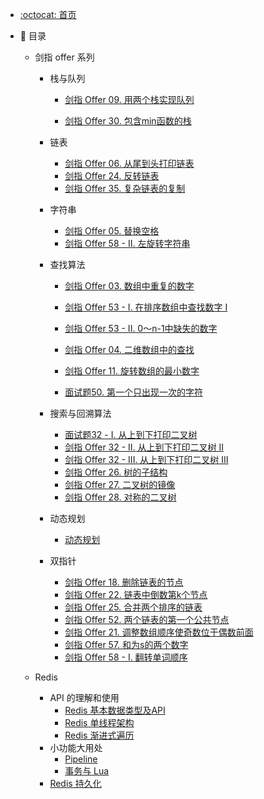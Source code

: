 - [:octocat: 首页](/README)

- :memo: 目录
  
   
  
   - 剑指 offer 系列
   
     - 栈与队列
   
       - [剑指 Offer 09. 用两个栈实现队列](/md/剑指Offer/09用两个栈实现队列.md)
   
       - [剑指 Offer 30. 包含min函数的栈](/md/剑指Offer/30包含min函数的栈.md)
   
     - 链表
   
       - [剑指 Offer 06. 从尾到头打印链表](/md/剑指Offer/06从尾到头打印链表.md)
       - [剑指 Offer 24. 反转链表](/md/剑指Offer/24反转链表.md)
       - [剑指 Offer 35. 复杂链表的复制](/md/剑指Offer/35复杂链表的复制.md)
   
     - 字符串 
   
       - [剑指 Offer 05. 替换空格](/md/剑指Offer/05替换空格.md)
       - [剑指 Offer 58 - II. 左旋转字符串](/md/剑指Offer/58II左旋转字符串.md)
   
     - 查找算法
   
       - [剑指 Offer 03. 数组中重复的数字](/md/剑指Offer/03数组中重复的数字.md)
   
       - [剑指 Offer 53 - I. 在排序数组中查找数字 I](/md/剑指Offer/53I在排序数组中查找数字.md)
   
       - [剑指 Offer 53 - II. 0～n-1中缺失的数字](/md/剑指Offer/53II中缺失的数字.md)
   
       - [剑指 Offer 04. 二维数组中的查找](/md/剑指Offer/04二维数组中的查找.md)
   
       - [剑指 Offer 11. 旋转数组的最小数字](/md/剑指Offer/11旋转数组的最小数字.md)
   
       - [面试题50. 第一个只出现一次的字符](/md/剑指Offer/50第一个只出现一次的字符.md)
   
     - 搜索与回溯算法
       - [面试题32 - I. 从上到下打印二叉树](/md/剑指Offer/32I从上到下打印二叉树.md)
       - [剑指 Offer 32 - II. 从上到下打印二叉树 II](/md/剑指Offer/32II从上到下打印二叉树.md)
       - [剑指 Offer 32 - III. 从上到下打印二叉树 III](/md/剑指Offer/32III从上到下打印二叉树.md)
       - [剑指 Offer 26. 树的子结构](/md/剑指Offer/26树的子结构.md)
       - [剑指 Offer 27. 二叉树的镜像](/md/剑指Offer/27二叉树的镜像.md)
       - [剑指 Offer 28. 对称的二叉树](/md/剑指Offer/28对称的二叉树.md)
     - 动态规划
       - [动态规划](/md/剑指Offer/动态规划系列问题.md)
     - 双指针
       - [剑指 Offer 18. 删除链表的节点](/md/剑指Offer/18删除链表的节点.md)
       - [剑指 Offer 22. 链表中倒数第k个节点](/md/剑指Offer/22链表中倒数第k个节点.md)
       - [剑指 Offer 25. 合并两个排序的链表](/md/剑指Offer/25合并两个排序的链表.md)
       - [剑指 Offer 52. 两个链表的第一个公共节点](/md/剑指Offer/52两个链表的第一个公共节点.md)
       - [剑指 Offer 21. 调整数组顺序使奇数位于偶数前面](/md/剑指Offer/21调整数组顺序使奇数位于偶数前面.md)
       - [剑指 Offer 57. 和为s的两个数字](/md/剑指Offer/57和为s的两个数字.md)
       - [剑指 Offer 58 - I. 翻转单词顺序](/md/剑指Offer/58I翻转单词顺序.md)
   - Redis 
   
       - API 的理解和使用 
         - [Redis 基本数据类型及API](/md/Redis/基础数据类型.md)
         - [Redis 单线程架构](/md/Redis/单线程架构.md)
         - [Redis 渐进式遍历](/md/Redis/渐进式遍历.md)
       - 小功能大用处
         - [Pipeline](/md/Redis/Pipeline.md)
         - [事务与 Lua](/md/Redis/事务与Lua.md)
       - [Redis 持久化](/md/Redis/持久化.md)
